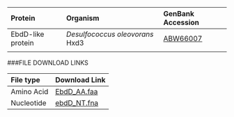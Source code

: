  Protein | Organism | GenBank Accession |
 :--- | :--- | :--- |
| EbdD-like protein | *Desulfococcus oleovorans* Hxd3 | [ABW66007](http://www.ncbi.nlm.nih.gov/protein/ABW66007)|
|  | | []()|

###FILE DOWNLOAD LINKS

 File type | Download Link |
 :--- | :---------- | 
| Amino Acid | [EbdD_AA.faa](amino_acid/EbdD_AA.faa) |
| Nucleotide | [ebdD_NT.fna](nucleotide/ebdD_NT.fna) |

